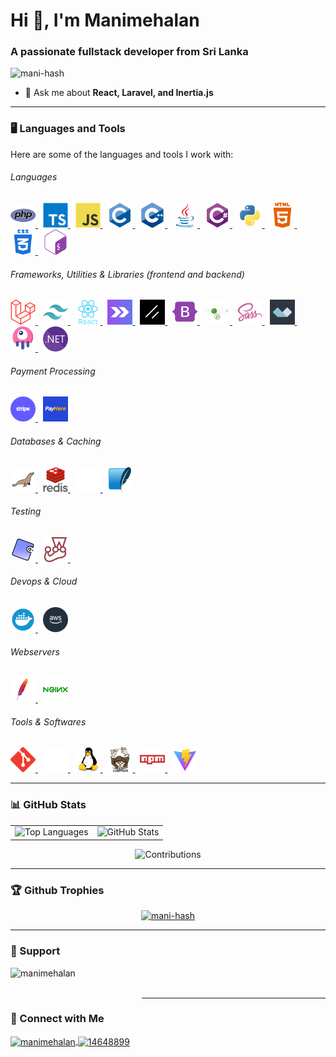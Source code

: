 # Hi 👋, I'm Manimehalan

### A passionate fullstack developer from Sri Lanka

<p align="left">
  <img src="https://komarev.com/ghpvc/?username=mani-hash&label=Profile%20views&color=0e75b6&style=flat" alt="mani-hash" /> 
</p>

- 💬 Ask me about **React, Laravel, and Inertia.js**

---

### 🖥️ Languages and Tools

Here are some of the languages and tools I work with:

###### Languages
<div>
  <a href="https://www.php.net" target="_blank" rel="noreferrer">
    <img src="svg/php.svg" alt="php" width="40" height="40" />
  </a>
  &nbsp;
  <a href="https://www.typescriptlang.org/" target="_blank" rel="noreferrer">
    <img src="svg/typescript.svg" alt="typescript" width="40" height="40" />
  </a>
  &nbsp;
  <a href="https://developer.mozilla.org/en-US/docs/Web/JavaScript" target="_blank" rel="noreferrer">
    <img src="svg/javascript.svg" alt="javascript" width="40" height="40" />
  </a>
  &nbsp;
  <a href="https://www.cprogramming.com/" target="_blank" rel="noreferrer">
    <img src="svg/c.svg" alt="c" width="40" height="40" />
  </a>
  &nbsp;
  <a href="https://www.w3schools.com/cpp/" target="_blank" rel="noreferrer">
    <img src="svg/cplusplus.svg" alt="cplusplus" width="40" height="40" />
  </a>
  &nbsp;
  <a href="https://www.java.com" target="_blank" rel="noreferrer">
    <img src="svg/java.svg" alt="java" width="40" height="40" />
  </a>
  &nbsp;
  <a href="https://www.w3schools.com/cs/" target="_blank" rel="noreferrer">
    <img src="svg/csharp.svg" alt="csharp" width="40" height="40" />
  </a>
  &nbsp;
  <a href="https://www.python.org" target="_blank" rel="noreferrer">
    <img src="svg/python.svg" alt="python" width="40" height="40" />
  </a>
  &nbsp;
  <a href="https://www.w3schools.com/css/" target="_blank" rel="noreferrer">
    <img src="svg/html.svg" alt="css3" width="40" height="40" />
  </a>
  &nbsp;
  <a href="https://www.w3.org/html/" target="_blank" rel="noreferrer">
    <img src="svg/css.svg" alt="html5" width="40" height="40" />
  </a>
  &nbsp;
  <a href="https://www.gnu.org/software/bash/" target="_blank" rel="noreferrer">
    <img src="svg/bash.svg" alt="bash" width="40" height="40" />
  </a>
</div>

###### Frameworks, Utilities & Libraries (frontend and backend)

<div>
  <a href="https://laravel.com/" target="_blank" rel="noreferrer">
    <img src="svg/laravel.svg" alt="laravel" width="40" height="40" />
  </a>
  &nbsp;
  <a href="https://tailwindcss.com/" target="_blank" rel="noreferrer">
    <img src="svg/tailwindcss.svg" alt="tailwind" width="40" height="40" />
  </a>
  &nbsp;
  <a href="https://reactjs.org/" target="_blank" rel="noreferrer">
    <img src="svg/react.svg" alt="react" width="40" height="40" />
  </a>
  &nbsp;
  <a href="https://inertiajs.com" target="_blank" rel="noreferrer">
    <img src="svg/inertia.png" alt="inertiajs" width="40" height="40" />
  </a>
  &nbsp;
  <a href="https://ui.shadcn.com/" target="_blank" rel="noreferrer">
    <img src="svg/shadcn.png" alt="shadcn" width="40" height="40" />
  </a>
  &nbsp;
  <a href="https://getbootstrap.com" target="_blank" rel="noreferrer">
    <img src="svg/bootstrap.svg" alt="bootstrap" width="40" height="40" />
  </a>
  &nbsp;
  <a href="https://nodejs.org" target="_blank" rel="noreferrer">
    <img src="svg/nodejs.svg" alt="nodejs" width="40" height="40" />
  </a>
  &nbsp;
  <a href="https://sass-lang.com" target="_blank" rel="noreferrer">
    <img src="svg/sass.svg" alt="sass" width="40" height="40" />
  </a>
  &nbsp;
  <a href="https://alpinejs.dev/" target="_blank" rel="noreferrer">
    <img src="svg/alpinejs.png" alt="alpinejs" width="40" height="40" />
  </a>
  &nbsp;
  <a href="https://livewire.laravel.com/" target="_blank" rel="noreferrer">
    <img src="svg/livewire.png" alt="livewire" width="40" height="40" />
  </a>
  &nbsp;
  <a href="https://dotnet.microsoft.com/en-us/apps/desktop" target="_blank" rel="noreferrer">
    <img src="svg/dotnet.svg" alt="dotnet" width="40" height="40" />
  </a>
</div>

###### Payment Processing
<div>
  <a href="https://docs.stripe.com/development" target="_blank" rel="noreferrer">
    <img src="svg/stripe.svg" alt="stripe" width="40" height="40" />
  </a>
  &nbsp;
  <a href="https://www.payhere.lk/" target="_blank" rel="noreferrer">
    <img src="svg/payhere.jpeg" alt="payhere" width="40" height="40" />
  </a>
</div>

###### Databases & Caching

<div>
  <a href="https://mariadb.org/" target="_blank" rel="noreferrer">
    <img src="svg/mariadb.svg" alt="mariadb" width="40" height="40" />
  </a>
  &nbsp;
  <a href="https://redis.io" target="_blank" rel="noreferrer">
    <img src="svg/redis.svg" alt="redis" width="40" height="40" />
  </a>
  &nbsp;
  <a href="https://www.mysql.com/" target="_blank" rel="noreferrer">
    <img src="svg/mysql.svg" alt="mysql" width="40" height="40" />
  </a>
  &nbsp;
  <a href="https://www.sqlite.org/" target="_blank" rel="noreferrer">
    <img src="svg/sqlite.svg" alt="sqlite" width="40" height="40" />
  </a>
</div>

###### Testing

<div>
  <a href="https://phpunit.de/index.html" target="_blank" rel="noreferrer">
    <img src="svg/phpunit.svg" alt="phpunit" width="40" height="40" />
  </a>
  &nbsp;
  <a href="https://jestjs.io" target="_blank" rel="noreferrer">
    <img src="svg/jest.svg" alt="jest" width="40" height="40" />
  </a>
  &nbsp;
</div>

###### Devops & Cloud

<div>
  <a href="https://www.docker.com/" target="_blank" rel="noreferrer">
    <img src="svg/docker.svg" alt="docker" width="40" height="40" />
  </a>
  &nbsp;
  <a href="https://aws.amazon.com" target="_blank" rel="noreferrer">
    <img src="svg/aws.svg" alt="aws" width="40" height="40" />
  </a>
</div>

###### Webservers

<div>
  <a href="https://www.apache.com" target="_blank" rel="noreferrer">
    <img src="svg/apache.svg" alt="nginx" width="40" height="40" />
  </a>
  &nbsp;
  <a href="https://www.nginx.com" target="_blank" rel="noreferrer">
    <img src="svg/nginx.svg" alt="nginx" width="40" height="40" />
  </a>
</div>

###### Tools & Softwares

<div>
  <a href="https://git-scm.com/" target="_blank" rel="noreferrer">
    <img src="svg/git.svg" alt="git" width="40" height="40" />
  </a>
  &nbsp;
  <a href="https://github.com/" target="_blank" rel="noreferrer">
    <img src="svg/github.svg" alt="github" width="40" height="40" />
  </a>
  &nbsp;
  <a href="https://www.linux.org/" target="_blank" rel="noreferrer">
    <img src="svg/linux.svg" alt="linux" width="40" height="40" />
  </a>
  &nbsp;
  <a href="https://getcomposer.org/" target="_blank" rel="noreferrer">
    <img src="svg/composer.svg" alt="composer" width="40" height="40" />
  </a>
  &nbsp;
  <a href="https://www.npmjs.com/" target="_blank" rel="noreferrer">
    <img src="svg/npm.svg" alt="npm" width="40" height="40" />
  </a>
  &nbsp;
  <a href="https://vite.dev/" target="_blank" rel="noreferrer">
    <img src="svg/vite.svg" alt="vite" width="40" height="40" />
  </a>
</div>

---

### 📊 GitHub Stats

<table>
  <tr>
    <td>
      <img src="https://github-readme-stats.vercel.app/api/top-langs?username=mani-hash&show_icons=true&locale=en&layout=compact&theme=dark" alt="Top Languages" />
    </td>
    <td>
      <img src="https://github-readme-stats.vercel.app/api?username=mani-hash&show_icons=true&locale=en&theme=dark" alt="GitHub Stats" />
    </td>
  </tr>
  <!-- <tr>
    <td colspan="2">
      <img src="https://nirzak-streak-stats.vercel.app/?user=mani-hash&theme=dark" alt="Contributions" align="center" />
    </td>
  </tr> -->
</table>

<div align="center">
  <img src="https://nirzak-streak-stats.vercel.app/?user=mani-hash&theme=dark" alt="Contributions" />
</div>

---

### 🏆 Github Trophies

<p align="center">
  <a href="https://github.com/ryo-ma/github-profile-trophy">
    <img src="https://github-profile-trophy.vercel.app/?username=mani-hash&theme=dark_lover&no-bg=true&margin-w=15&margin-h=15&column=5" alt="mani-hash" />
  </a>
</p>

---

### 🤝 Support

<p>
  <a href="https://www.buymeacoffee.com/manimehalan">
    <img
      align="left"
      src="https://cdn.buymeacoffee.com/buttons/v2/default-yellow.png"
      height="50"
      width="210"
      alt="manimehalan"
    />
  </a>
</p>

<br><br>

---

### 📧 Connect with Me

<p align="left">
  <a href="https://linkedin.com/in/manimehalan" target="blank">
    <img align="center" src="https://raw.githubusercontent.com/rahuldkjain/github-profile-readme-generator/master/src/images/icons/Social/linked-in-alt.svg" alt="manimehalan" height="30" width="40" />
  </a>
  <a href="https://stackoverflow.com/users/14648899" target="blank">
    <img align="center" src="https://raw.githubusercontent.com/rahuldkjain/github-profile-readme-generator/master/src/images/icons/Social/stack-overflow.svg" alt="14648899" height="30" width="40" />
  </a>
</p>